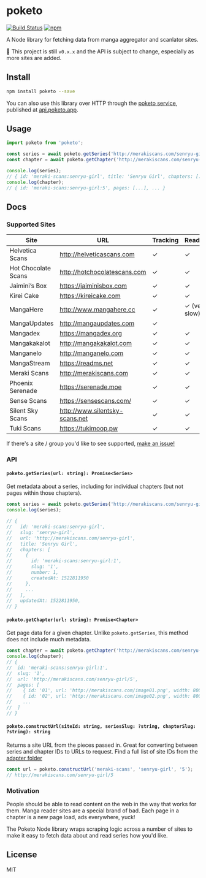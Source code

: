 # poketo

[![Build Status](https://travis-ci.org/poketo/poketo.svg?branch=master)](https://travis-ci.org/poketo/poketo)
[![npm](https://img.shields.io/npm/v/poketo.svg)](https://www.npmjs.com/package/poketo)

A Node library for fetching data from manga aggregator and scanlator sites.

:construction: This project is still `v0.x.x` and the API is subject to change, especially as more sites are added.

## Install

```bash
npm install poketo --save
```

You can also use this library over HTTP through the [poketo service](https://github.com/poketo/service), published at [api.poketo.app](https://api.poketo.app).

## Usage

```js
import poketo from 'poketo';

const series = await poketo.getSeries('http://merakiscans.com/senryu-girl/');
const chapter = await poketo.getChapter('http://merakiscans.com/senryu-girl/5/');

console.log(series);
// { id: 'meraki-scans:senryu-girl', title: 'Senryu Girl', chapters: [...], ... }
console.log(chapter);
// { id: 'meraki-scans:senryu-girl:5', pages: [...], ... }
```

## Docs

### Supported Sites

| Site                | URL                            | Tracking | Reading       |
| ------------------- | ------------------------------ | -------- | ------------- |
| Helvetica Scans     | http://helveticascans.com      | ✓        | ✓             |
| Hot Chocolate Scans | http://hotchocolatescans.com   | ✓        | ✓             |
| Jaimini’s Box       | https://jaiminisbox.com        | ✓        | ✓             |
| Kirei Cake          | https://kireicake.com          | ✓        | ✓             |
| MangaHere           | http://www.mangahere.cc        | ✓        | ✓ (very slow) |
| MangaUpdates        | http://mangaupdates.com        | ✓        |               |
| Mangadex            | https://mangadex.org           | ✓        | ✓             |
| Mangakakalot        | http://mangakakalot.com        | ✓        | ✓             |
| Manganelo           | http://manganelo.com           | ✓        | ✓             |
| MangaStream         | https://readms.net             | ✓        | ✓             |
| Meraki Scans        | http://merakiscans.com         | ✓        | ✓             |
| Phoenix Serenade    | https://serenade.moe           | ✓        | ✓             |
| Sense Scans         | https://sensescans.com/        | ✓        | ✓             |
| Silent Sky Scans    | http://www.silentsky-scans.net | ✓        | ✓             |
| Tuki Scans          | https://tukimoop.pw            | ✓        | ✓             |

If there's a site / group you'd like to see supported, [make an issue!](https://github.com/poketo/poketo/issues/new)

### API

#### `poketo.getSeries(url: string): Promise<Series>`

Get metadata about a series, including for individual chapters (but not pages within those chapters).

```js
const series = await poketo.getSeries('http://merakiscans.com/senryu-girl');
console.log(series);

// {
//   id: 'meraki-scans:senryu-girl',
//   slug: 'senryu-girl',
//   url: 'http://merakiscans.com/senryu-girl',
//   title: 'Senryu Girl',
//   chapters: [
//     {
//       id: 'meraki-scans:senryu-girl:1',
//       slug: '1',
//       number: 1,
//       createdAt: 1522811950
//     },
//     ...
//   ],
//   updatedAt: 1522811950,
// }
```

#### `poketo.getChapter(url: string): Promise<Chapter>`

Get page data for a given chapter. Unlike `poketo.getSeries`, this method does not include much metadata.

```js
const chapter = await poketo.getChapter('http://merakiscans.com/senryu-girl/5');
console.log(chapter);
// {
//  id: 'meraki-scans:senryu-girl:1',
//  slug: '1',
//  url: 'http://merakiscans.com/senryu-girl/5',
//  pages: [
//    { id: '01', url: 'http://merakiscans.com/image01.png', width: 800, height: 1200 },
//    { id: '02', url: 'http://merakiscans.com/image02.png', width: 800, height: 1200 },
//    ...
//  ]
// }
```

#### `poketo.constructUrl(siteId: string, seriesSlug: ?string, chapterSlug: ?string): string`

Returns a site URL from the pieces passed in. Great for converting between series and chapter IDs to URLs to request. Find a full list of site IDs from the [adapter folder](https://github.com/poketo/poketo/tree/master/src/adapters)

```js
const url = poketo.constructUrl('meraki-scans', 'senryu-girl', '5');
// http://merakiscans.com/senryu-girl/5
```

### Motivation

People should be able to read content on the web in the way that works for them. Manga reader sites are a special brand of bad. Each page in a chapter is a new page load, ads everywhere, yuck!

The Poketo Node library wraps scraping logic across a number of sites to make it easy to fetch data about and read series how you'd like.

## License

MIT
